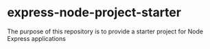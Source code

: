 # express-node-project-starter
The purpose of this repository is to provide a starter project for Node Express applications
